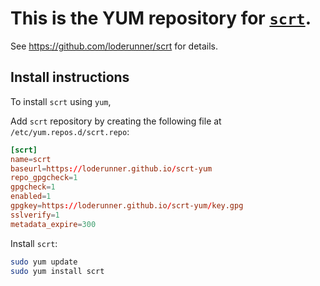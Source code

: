 # This is the YUM repository for [`scrt`](https://github.com/loderunner/scrt).

See https://github.com/loderunner/scrt for details.

## Install instructions

To install `scrt` using `yum`,

Add `scrt` repository by creating the following file at `/etc/yum.repos.d/scrt.repo`:

```conf
[scrt]
name=scrt
baseurl=https://loderunner.github.io/scrt-yum
repo_gpgcheck=1
gpgcheck=1
enabled=1
gpgkey=https://loderunner.github.io/scrt-yum/key.gpg
sslverify=1
metadata_expire=300
```

Install `scrt`:

```sh
sudo yum update
sudo yum install scrt
```
